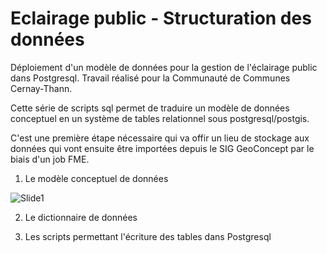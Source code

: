 # Eclairage public - Structuration des données

Déploiement d'un modèle de données pour la gestion de l'éclairage public dans Postgresql. Travail réalisé pour la Communauté de Communes Cernay-Thann.

Cette série de scripts sql permet de traduire un modèle de données conceptuel en un système de tables relationnel sous postgresql/postgis.

C'est une première étape nécessaire qui va offir un lieu de stockage aux données qui vont ensuite être importées depuis le SIG GeoConcept par le biais d'un job FME.

1. Le modèle conceptuel de données

![Slide1](https://user-images.githubusercontent.com/34446202/121888744-a2d96f00-cd18-11eb-87cb-2d706e343b57.jpg)



2. Le dictionnaire de données



3. Les scripts permettant l'écriture des tables dans Postgresql
